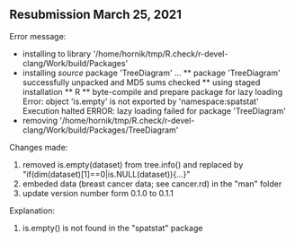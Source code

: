 ## Resubmission March 25, 2021

Error message:
* installing to library '/home/hornik/tmp/R.check/r-devel-clang/Work/build/Packages'
* installing *source* package 'TreeDiagram' ...
** package 'TreeDiagram' successfully unpacked and MD5 sums checked
** using staged installation
** R
** byte-compile and prepare package for lazy loading
Error: object 'is.empty' is not exported by 'namespace:spatstat'
Execution halted
ERROR: lazy loading failed for package 'TreeDiagram'
* removing '/home/hornik/tmp/R.check/r-devel-clang/Work/build/Packages/TreeDiagram'

Changes made:
1) removed is.empty(dataset) from tree.info() and replaced by "if(dim(dataset)[1]==0|is.NULL(dataset)){...}"
2) embeded data (breast cancer data; see cancer.rd) in the "man" folder
3) update version number form 0.1.0 to 0.1.1

Explanation:
1) is.empty() is not found in the "spatstat" package
